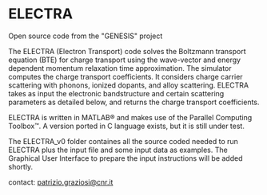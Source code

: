 # ELECTRA
Open source code from the "GENESIS" project

The ELECTRA (Electron Transport) code solves the Boltzmann transport equation (BTE) for charge transport using the wave-vector and energy dependent momentum relaxation time approximation. The simulator computes the charge transport coefficients. It considers charge carrier scattering with phonons, ionized dopants, and alloy scattering. 
ELECTRA takes as input the electronic bandstructure and certain scattering parameters as detailed below, and returns the charge transport coefficients.

ELECTRA is written in MATLAB® and makes use of the Parallel Computing Toolbox™. A version ported in C language exists, but it is still under test.

The ELECTRA_v0 folder containes all the source coded needed to run ELECTRA plus the input file and some input data as examples. The Graphical User Interface to prepare the input instructions will be added shortly.

contact: patrizio.graziosi@cnr.it
